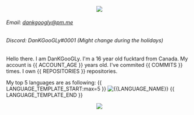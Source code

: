 <div align="center">
  <img src="https://svg-banners.vercel.app/api?type=typeWriter&text1=My%20balls%20are%20extremely%20itchy.&width=1500&height=500">
</div>

###### Email: [dankgoogly@pm.me](mailto:dankgoogly@pm.me)
###### Discord: DanKGooGLy#0001 (Might change during the holidays)

Hello there. I am DanKGooGLy. I'm a 16 year old fucktard from Canada. My account is {{ ACCOUNT_AGE }} years old. I've commited {{ COMMITS }} times. I own {{ REPOSITORIES }} repositories.

My top 5 languages are as following:
{{ LANGUAGE_TEMPLATE_START:max=5 }}
![{{LANGUAGE_NAME}}](https://img.shields.io/static/v1?style=flat-square&label=%E2%A0%80&color=555&labelColor={{LANGUAGE_COLOR:uri}}&message={{LANGUAGE_NAME:uri}}%EF%B8%B1{{LANGUAGE_PERCENT:uri}}%25)
{{ LANGUAGE_TEMPLATE_END }}
<div align="center">
  <img src="https://gpvc.arturio.dev/DanKGooGLy">
</div>
